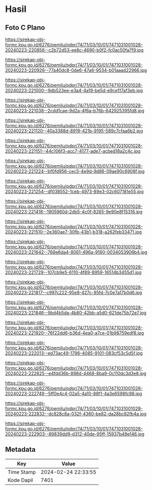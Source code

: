 # Hasil

## Foto C Plano

https://sirekap-obj-formc.kpu.go.id/6276/pemilu/pdpr/74/71/03/10/01/7471031001028-20240223-220856--c2b72d53-ee8c-4690-b0f2-fc0ac50fa7f9.jpg

https://sirekap-obj-formc.kpu.go.id/6276/pemilu/pdpr/74/71/03/10/01/7471031001028-20240223-220926--77a40dc8-0de6-47a6-9534-b01aaad22966.jpg

https://sirekap-obj-formc.kpu.go.id/6276/pemilu/pdpr/74/71/03/10/01/7471031001028-20240223-221000--9db523ee-e3a4-4a19-be5d-e9ce117af3eb.jpg

https://sirekap-obj-formc.kpu.go.id/6276/pemilu/pdpr/74/71/03/10/01/7471031001028-20240223-221038--2cdd1cae-9d2a-4f6a-b76b-642925395fd8.jpg

https://sirekap-obj-formc.kpu.go.id/6276/pemilu/pdpr/74/71/03/10/01/7471031001028-20240223-221120--40a3388d-8919-421b-9195-589c7cfaa6b2.jpg

https://sirekap-obj-formc.kpu.go.id/6276/pemilu/pdpr/74/71/03/10/01/7471031001028-20240223-221151--44c106f3-acc7-4177-ade7-acbed18a2c4c.jpg

https://sirekap-obj-formc.kpu.go.id/6276/pemilu/pdpr/74/71/03/10/01/7471031001028-20240223-221224--bf0fd956-cec5-4e9d-9d86-09ae90c6908f.jpg

https://sirekap-obj-formc.kpu.go.id/6276/pemilu/pdpr/74/71/03/10/01/7471031001028-20240223-221254--df038552-1ceb-4973-89e3-02c607181e55.jpg

https://sirekap-obj-formc.kpu.go.id/6276/pemilu/pdpr/74/71/03/10/01/7471031001028-20240223-221418--1905960d-2db5-4c0f-8265-9e90e8f15316.jpg

https://sirekap-obj-formc.kpu.go.id/6276/pemilu/pdpr/74/71/03/10/01/7471031001028-20240223-221510--2e360ae7-30fb-43b1-b318-a262feb33471.jpg

https://sirekap-obj-formc.kpu.go.id/6276/pemilu/pdpr/74/71/03/10/01/7471031001028-20240223-221642--768e6da4-8061-496a-9160-0034053906b4.jpg

https://sirekap-obj-formc.kpu.go.id/6276/pemilu/pdpr/74/71/03/10/01/7471031001028-20240223-221729--107cb9e5-6110-4f89-8959-16514b3455d1.jpg

https://sirekap-obj-formc.kpu.go.id/6276/pemilu/pdpr/74/71/03/10/01/7471031001028-20240223-221817--c997c222-95e8-427c-95fd-7c0e7a17b0d6.jpg

https://sirekap-obj-formc.kpu.go.id/6276/pemilu/pdpr/74/71/03/10/01/7471031001028-20240223-221846--9bd4b5da-4b80-42bb-a5d0-621de75b72e7.jpg

https://sirekap-obj-formc.kpu.go.id/6276/pemilu/pdpr/74/71/03/10/01/7471031001028-20240223-221920--76f22dd6-b36d-4ea0-a7ce-01b98759edf8.jpg

https://sirekap-obj-formc.kpu.go.id/6276/pemilu/pdpr/74/71/03/10/01/7471031001028-20240223-222013--ed73ac49-1796-4085-9101-083cf53c5d5f.jpg

https://sirekap-obj-formc.kpu.go.id/6276/pemilu/pdpr/74/71/03/10/01/7471031001028-20240223-222625--e4fdd36b-898d-4468-8ba9-0c110dc3d3e8.jpg

https://sirekap-obj-formc.kpu.go.id/6276/pemilu/pdpr/74/71/03/10/01/7471031001028-20240223-222749--5ff0e4c4-02a5-4a10-88f1-4a3e6598fc98.jpg

https://sirekap-obj-formc.kpu.go.id/6276/pemilu/pdpr/74/71/03/10/01/7471031001028-20240223-222832--dc828c8a-032f-4360-be82-da28bc82fb4a.jpg

https://sirekap-obj-formc.kpu.go.id/6276/pemilu/pdpr/74/71/03/10/01/7471031001028-20240223-222903--89839dd9-d312-40de-95ff-15937b48e146.jpg


## Metadata

| Key        | Value               |
| ---------- | ------------------- |
| Time Stamp | 2024-02-24 22:33:55 |
| Kode Dapil | 7401                |



